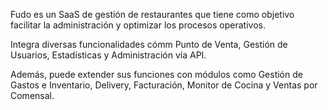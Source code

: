 Fudo es un SaaS de gestión de restaurantes que tiene como objetivo facilitar la administración y optimizar los procesos operativos.

Integra diversas funcionalidades cómm Punto de Venta, Gestión de Usuarios, Estadísticas y Administración vía API.

Además, puede extender sus funciones con módulos como Gestión de Gastos e Inventario, Delivery, Facturación, Monitor de Cocina y Ventas por Comensal.
